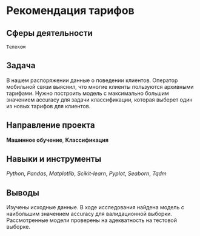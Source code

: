 # Рекомендация тарифов
## Сферы деятельности
`Телеком`

## Задача
В нашем распоряжении данные о поведении клиентов. Оператор мобильной связи выяснил, что многие клиенты пользуются архивными тарифами.
Нужно построить модель с максимально большим значением accuracy для задачи классификации, которая выберет один из новых тарифов для клиентов.

## Направление проекта
**Машинное обучение**, **Классификация**

## Навыки и инструменты
*Python*, *Pandas*, *Matplotlib*, *Scikit-learn*, *Pyplot*, *Seaborn*, *Tqdm*

## Выводы
Изучены исходные данные. В ходе исследования найдена модель с наибольшим значением accuracy для валидационной выборки. Рассмотренные модели проверены на адекватность на тестовой выборке.
